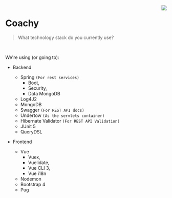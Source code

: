 <img src="https://avatars1.githubusercontent.com/u/45882928?s=100&v=4" align="right" />

# Coachy
> What technology stack do you currently use?
     
<br />

We're using (or going to):  
  - Backend
    - Spring `(For rest services)`
      - Boot,
      - Security,
      - Data MongoDB
    - Log4J2
    - MongoDB
    - Swagger `(For REST API docs)`
    - Undertow `(As the servlets container)`
    - Hibernate Validator `(For REST API Validation)`
    - JUnit 5
    - QueryDSL 
  
  - Frontend
    - Vue
      - Vuex,
      - Vuelidate,
      - Vue CLI 3,
      - Vue i18n
    - Nodemon
    - Bootstrap 4
    - Pug 
    
